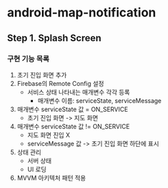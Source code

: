 # android-map-notification
## Step 1. Splash Screen
### 구현 기능 목록

1. 초기 진입 화면 추가
2. Firebase의 Remote Config 설정
   - 서비스 상태 나타내는 매개변수 각각 등록
     - 매개변수 이름: serviceState, serviceMessage
3. 매개변수 serviceState 값 = ON_SERVICE
   - 초기 진입 화면 -> 지도 화면
4. 매개변수 serviceState 값 != ON_SERVICE
   - 지도 화면 진입 X
   - serviceMessage 값 -> 초기 진입 화면 하단에 표시
5. 상태 관리
   - 서버 상태
   - UI 로딩
6. MVVM 아키텍처 패턴 적용